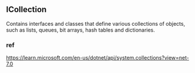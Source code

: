 ## ICollection
Contains interfaces and classes that define various collections of objects, such as lists, queues, bit arrays, hash tables and dictionaries.


### ref
https://learn.microsoft.com/en-us/dotnet/api/system.collections?view=net-7.0
